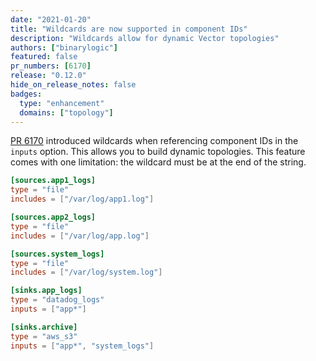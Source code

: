 ```yaml
---
date: "2021-01-20"
title: "Wildcards are now supported in component IDs"
description: "Wildcards allow for dynamic Vector topologies"
authors: ["binarylogic"]
featured: false
pr_numbers: [6170]
release: "0.12.0"
hide_on_release_notes: false
badges:
  type: "enhancement"
  domains: ["topology"]
---
```


[PR 6170][pr_6170] introduced wildcards when referencing component IDs in the `inputs` option. This allows you to build
dynamic topologies. This feature comes with one limitation: the wildcard must be at the end of the string.

```toml
[sources.app1_logs]
type = "file"
includes = ["/var/log/app1.log"]

[sources.app2_logs]
type = "file"
includes = ["/var/log/app.log"]

[sources.system_logs]
type = "file"
includes = ["/var/log/system.log"]

[sinks.app_logs]
type = "datadog_logs"
inputs = ["app*"]

[sinks.archive]
type = "aws_s3"
inputs = ["app*", "system_logs"]
```

[pr_6170]: https://github.com/timberio/vector/pull/6170
